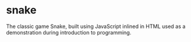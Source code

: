 # snake
The classic game Snake, built using JavaScript inlined in HTML used as a demonstration during introduction to programming.
